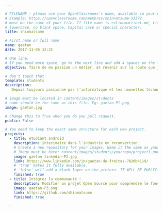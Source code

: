 ```yaml
---

# FILENAME : please use your OpenClassrooms's name, available in your url.
# Example: https://openclassrooms.com/membres/shinnatsume-53372
# must be the name of your file. If file name is celinemartinet.md, title is celinemartinet.
# lowercase, no blank space, Capital case or special character.
title: shinnatsume

# First name or full name
name: gaetan
date: 2017-11-06 12:35

# One line.
# If you need more space, go to the next line and add 4 spaces on the left, as in 'description'.
objective: faire de ma passion un métier, et revenir sur la route que je voulais emprunter pendant ma scolarité (ce qui m'a été refusé à l'époque)

# don't touch that
template: students
description:
   Depuis toujours passionné par l'informatique et les nouvelles technologies, je fais cette formation car pour moi les smartphones sont l'avenir d'internet(et pas que pour moi vue que plein d'études montre que l'on consulte le net plus avec son tel que sur son pc). Je reste aussi un gamer fan de manga/marvel/dc comics.

# image must be located in content/images/students
# name should be the same as this file. Eg: gaetan-P1.png
image: gaetan.jpg

# Change this to True when you do you pull request.
public: False

# You need to keep the exact same structure for each new project.
projects:
  - title: etudiant android 
    description: interimaire dans l'industrie en reconvertion
    # Create a new repository for your images. Name it the same as your nickname and profile picture.
    # Image must be here: content/images/students/yourrepo/project1.png
    image: gaetan-linkedin-P2.jpg
    link: https://www.linkedin.com/in/gaetan-de-freitas-7820b4119/
    # 'true' makes it fully available.
    # 'false' will add a black layer on the picture. IT WILL BE PUBLIC!
    finished: true
  - title: Intégrez la communauté !
    description: Modifier un projet Open Source pour comprendre le fonctionnement de Git, de Github et des pull requests. 
    image: gaetan-P3.png
    link: https://github.com/shinnatsume
    finished: true

---
```

